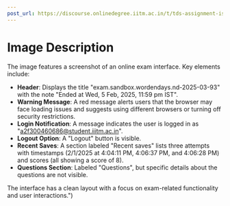 ```yaml
---
post_url: https://discourse.onlinedegree.iitm.ac.in/t/tds-assignment-is-not-submitting/166189/12
---
```

# Image Description

The image features a screenshot of an online exam interface. Key elements include:

- **Header**: Displays the title "exam.sandbox.wordendays.nd-2025-03-93" with the note "Ended at Wed, 5 Feb, 2025, 11:59 pm IST".
- **Warning Message**: A red message alerts users that the browser may face loading issues and suggests using different browsers or turning off security restrictions.
- **Login Notification**: A message indicates the user is logged in as "a2f300460686@student.iiitm.ac.in".
- **Logout Option**: A "Logout" button is visible.
- **Recent Saves**: A section labeled "Recent saves" lists three attempts with timestamps (2/1/2025 at 4:04:11 PM, 4:06:37 PM, and 4:06:28 PM) and scores (all showing a score of 8).
- **Questions Section**: Labeled "Questions", but specific details about the questions are not visible.

The interface has a clean layout with a focus on exam-related functionality and user interactions.")